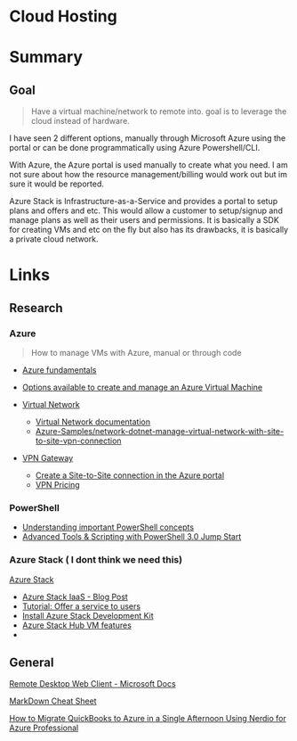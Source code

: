 # Cloud Hosting

# Summary
## Goal
> Have a virtual machine/network to remote into. goal is to leverage the cloud instead of hardware.  

I have seen 2 different options, manually through Microsoft Azure using the portal or can be done programmatically using Azure Powershell/CLI. 

With Azure, the Azure portal is used manually to create what you need. I am not sure about how the resource management/billing would work out but im sure it would be reported. 

Azure Stack is Infrastructure-as-a-Service and provides a portal to setup plans and offers and etc. This would allow a customer to setup/signup and manage plans as well as their users and permissions.
It is basically a SDK for creating VMs and etc on the fly but also has its drawbacks, it is basically a private cloud network. 


# Links

## Research

### Azure
> How to manage VMs with Azure, manual or through code



* [Azure fundamentals](https://docs.microsoft.com/en-us/learn/paths/azure-fundamentals/)
* [Options available to create and manage an Azure Virtual Machine](https://docs.microsoft.com/en-us/learn/modules/intro-to-azure-virtual-machines/4-describe-other-create-vm-options)
* [Virtual Network](https://azure.microsoft.com/en-us/services/virtual-network/)
    * [Virtual Network documentation](https://docs.microsoft.com/en-us/azure/virtual-network/)
    * [Azure-Samples/network-dotnet-manage-virtual-network-with-site-to-site-vpn-connection](https://github.com/Azure-Samples/network-dotnet-manage-virtual-network-with-site-to-site-vpn-connection)

    

* [VPN Gateway](https://azure.microsoft.com/en-us/services/vpn-gateway/)
    * [Create a Site-to-Site connection in the Azure portal](https://docs.microsoft.com/en-us/azure/vpn-gateway/vpn-gateway-howto-site-to-site-resource-manager-portal)
    * [VPN Pricing](https://azure.microsoft.com/en-us/pricing/details/vpn-gateway/)


### PowerShell
* [Understanding important PowerShell concepts](https://docs.microsoft.com/en-us/powershell/scripting/learn/understanding-important-powershell-concepts?view=powershell-7)
* [Advanced Tools & Scripting with PowerShell 3.0 Jump Start](https://channel9.msdn.com/Series/Advanced-Tools-and-Scripting-with-PowerShell-3.0-Jump-Start)




### Azure Stack ( I dont think we need this)

[Azure Stack](https://azure.microsoft.com/en-us/overview/azure-stack/)
* [Azure Stack IaaS - Blog Post](https://azure.microsoft.com/en-us/blog/azure-stack-iaas-part-one/)
* [Tutorial: Offer a service to users](https://docs.microsoft.com/en-us/azure-stack/operator/tutorial-offer-services?view=azs-1910)
* [Install Azure Stack Development Kit](https://docs.microsoft.com/en-us/azure-stack/asdk/asdk-install?view=azs-1910)
* [Azure Stack Hub VM features](https://docs.microsoft.com/en-us/azure-stack/user/azure-stack-vm-considerations?view=azs-1910)
* 

## General
[Remote Desktop Web Client - Microsoft Docs](https://docs.microsoft.com/en-us/windows-server/remote/remote-desktop-services/clients/remote-desktop-web-client)

[MarkDown Cheat Sheet](https://www.markdownguide.org/cheat-sheet/)

[How to Migrate QuickBooks to Azure in a Single Afternoon Using Nerdio for Azure Professional](https://getnerdio.com/academy/migrate-quickbooks-to-azure/)
